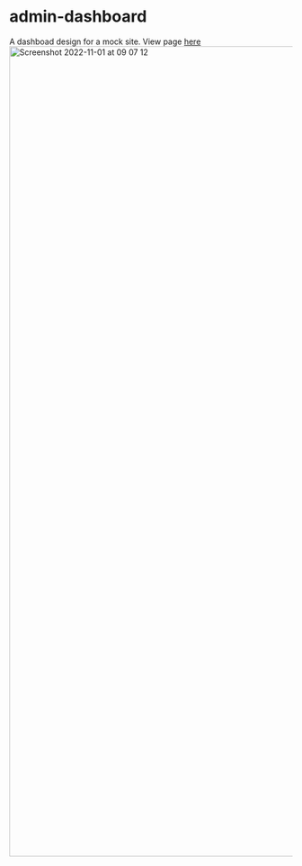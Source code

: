 # admin-dashboard
A dashboad design for a mock site. 
View page [here](https://worthyag.github.io/admin-dashboard/)
<img width="1440" alt="Screenshot 2022-11-01 at 09 07 12" src="https://user-images.githubusercontent.com/89931577/199199233-66cb5c62-9b40-4ce6-a14d-66be9bb130e2.png">
